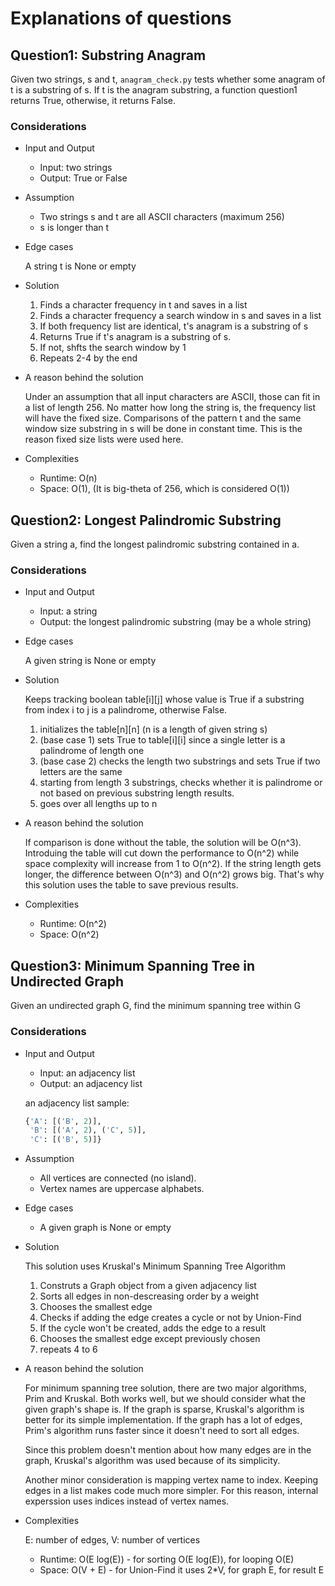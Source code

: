 # Explanations of questions

## Question1: Substring Anagram

Given two strings, s and t, `anagram_check.py` tests whether some anagram of t
is a substring of s. If t is the anagram substring, a function question1
returns True, otherwise, it returns False.

### Considerations

- Input and Output

    * Input: two strings
    * Output: True or False

- Assumption

    * Two strings s and t are all ASCII characters (maximum 256)
    * s is longer than t

- Edge cases

    A string t is None or empty

- Solution

    1. Finds a character frequency in t and saves in a list
    2. Finds a character frequency a search window in s and saves in a list
    3. If both frequency list are identical, t's anagram is a substring of s
    4. Returns True if t's anagram is a substring of s.
    5. If not, shfts the search window by 1
    6. Repeats 2-4 by the end

- A reason behind the solution

    Under an assumption that all input characters are ASCII, those can fit in
    a list of length 256. No matter how long the string is, the frequency list
    will have the fixed size. Comparisons of the pattern t and the same window
    size substring in s will be done in constant time. This is the reason fixed
    size lists were used here.

- Complexities

    * Runtime: O(n)
    * Space: O(1), (It is big-theta of 256, which is considered O(1))



## Question2: Longest Palindromic Substring

Given a string a, find the longest palindromic substring contained in a.

### Considerations

- Input and Output

    * Input: a string
    * Output: the longest palindromic substring (may be a whole string)

- Edge cases

    A given string is None or empty

- Solution

    Keeps tracking boolean table[i][j] whose value is True if a substring from
    index i to j is a palindrome, otherwise False.

    1. initializes the table[n][n] (n is a length of given string s)
    2. (base case 1) sets True to table[i][i] since a single letter is a palindrome
        of length one
    3. (base case 2) checks the length two substrings and sets True if two letters
        are the same
    4. starting from length 3 substrings, checks whether it is palindrome or not based on
        previous substring length results.
    5. goes over all lengths up to n

- A reason behind the solution

    If comparison is done without the table, the solution will be O(n^3).
    Introduing the table will cut down the performance to O(n^2) while space
    complexity will increase from 1 to O(n^2). If the string length gets longer,
    the difference between O(n^3) and O(n^2) grows big. That's why this solution
    uses the table to save previous results.

- Complexities

    * Runtime: O(n^2)
    * Space: O(n^2)


## Question3: Minimum Spanning Tree in Undirected Graph

Given an undirected graph G, find the minimum spanning tree within G

### Considerations

- Input and Output

    * Input: an adjacency list
    * Output: an adjacency list

    an adjacency list sample:

    ```python
    {'A': [('B', 2)],
     'B': [('A', 2), ('C', 5)],
     'C': [('B', 5)]}
    ```

- Assumption

    * All vertices are connected (no island).
    * Vertex names are uppercase alphabets.

- Edge cases

    * A given graph is None or empty

- Solution

    This solution uses Kruskal's Minimum Spanning Tree Algorithm

    1. Construts a Graph object from a given adjacency list
    2. Sorts all edges in non-descreasing order by a weight
    3. Chooses the smallest edge
    4. Checks if adding the edge creates a cycle or not by Union-Find
    5. If the cycle won't be created, adds the edge to a result
    6. Chooses the smallest edge except previously chosen
    7. repeats 4 to 6

- A reason behind the solution

    For minimum spanning tree solution, there are two major algorithms,
    Prim and Kruskal. Both works well, but we should consider what the given
    graph's shape is. If the graph is sparse, Kruskal's algorithm is better for
    its simple implementation. If the graph has a lot of edges, Prim's algorithm
    runs faster since it doesn't need to sort all edges.

    Since this problem doesn't mention about how many edges are in the graph,
    Kruskal's algorithm was used because of its simplicity.

    Another minor consideration is mapping vertex name to index. Keeping edges in
    a list makes code much more simpler. For this reason, internal experssion uses
    indices instead of vertex names.

- Complexities

    E: number of edges, V: number of vertices

    * Runtime: O(E log(E)) - for sorting O(E log(E)), for looping O(E)
    * Space: O(V + E) - for Union-Find it uses 2*V, for graph E, for result E

